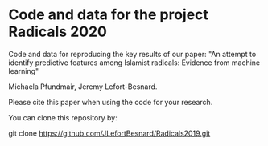 # Code and data for the project Radicals 2020

Code and data for reproducing the key results of our paper: 
"An attempt to identify predictive features among Islamist radicals: Evidence from machine learning"

Michaela Pfundmair, Jeremy Lefort-Besnard.

Please cite this paper when using the code for your research.

You can clone this repository by:

git clone https://github.com/JLefortBesnard/Radicals2019.git

